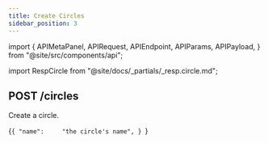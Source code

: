 ```yaml
---
title: Create Circles
sidebar_position: 3
---
```


import {
  APIMetaPanel,
  APIRequest,
  APIEndpoint,
  APIParams,
  APIPayload,
} from "@site/src/components/api";

import RespCircle from "@site/docs/_partials/_resp.circle.md";

## POST /circles

Create a circle.

<APIEndpoint url="/circles" />

<APIMetaPanel scope="CIRCLES:WRITE" />

<APIPayload>{`{
  "name":     "the circle's name",
}
`}</APIPayload>

<APIRequest
  title="Create a Circle"
  method="POST"
  url='/circles --data &apos;{"name": "Circle Name"}&apos;'
/>

<RespCircle />
